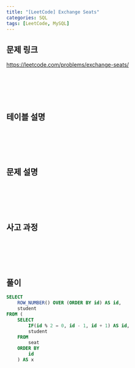 ```yaml
---
title: "[LeetCode] Exchange Seats"
categories: SQL
tags: [LeetCode, MySQL]
---
```


## 문제 링크

<https://leetcode.com/problems/exchange-seats/>

<br><br><br><br>

## 테이블 설명

<br><br><br><br>

## 문제 설명

<br><br><br><br>

## 사고 과정

<br><br><br><br>

## 풀이

```sql
SELECT 
    ROW_NUMBER() OVER (ORDER BY id) AS id, 
    student 
FROM (
    SELECT 
        IF(id % 2 = 0, id - 1, id + 1) AS id, 
        student 
    FROM 
        seat 
    ORDER BY 
        id
    ) AS x
```